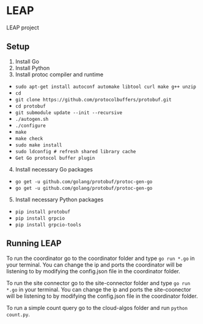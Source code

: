 # LEAP
LEAP project

## Setup
1. Install Go
2. Install Python
3. Install protoc compiler and runtime
- `sudo apt-get install autoconf automake libtool curl make g++ unzip`
- `cd`
- `git clone https://github.com/protocolbuffers/protobuf.git`
- `cd protobuf`
- `git submodule update --init --recursive`
- `./autogen.sh`
- `./configure`
- `make`
- `make check`
- `sudo make install`
- `sudo ldconfig # refresh shared library cache`
- `Get Go protocol buffer plugin`
4. Install necessary Go packages
- `go get -u github.com/golang/protobuf/protoc-gen-go`
- `go get -u github.com/golang/protobuf/protoc-gen-go`
5. Install necessary Python packages
- `pip install protobuf`
- `pip install grpcio`
- `pip install grpcio-tools`

## Running LEAP
To run the coordinator go to the coordinator folder and type `go run *.go` in your terminal. You can change the ip and ports the coordinator will be listening to by modifying the config.json file in the coordinator folder.

To run the site connector go to the site-connector folder and type `go run *.go` in your terminal. You can change the ip and ports the site-coonector will be listening to by modifying the config.json file in the coordinator folder.

To run a simple count query go to the cloud-algos folder and run `python count.py`.
